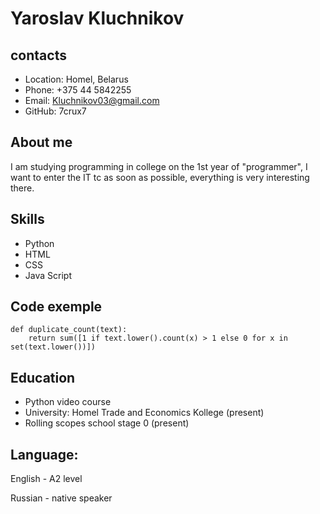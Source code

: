 # Yaroslav Kluchnikov

## contacts
* Location: Homel, Belarus
* Phone: +375 44 5842255
* Email: Kluchnikov03@gmail.com
* GitHub: 7crux7

## About me
I am studying programming in college on the 1st year of "programmer", I want to enter the IT tc as soon as possible, everything is very interesting there.

## Skills
* Python
* HTML
* CSS
* Java Script

## Code exemple
```
def duplicate_count(text):
    return sum([1 if text.lower().count(x) > 1 else 0 for x in set(text.lower())])
```

## Education
* Python video course
* University: Homel Trade and Economics Kollege (present)
* Rolling scopes school stage 0 (present)

## Language:

English - A2 level 

Russian - native speaker